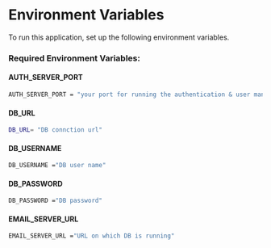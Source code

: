 # Environment Variables

To run this application, set up the following environment variables.

### Required Environment Variables:

#### AUTH_SERVER_PORT
```bash
AUTH_SERVER_PORT = "your port for running the authentication & user management server."
```

#### DB_URL
```bash
DB_URL= "DB connction url"
```

#### DB_USERNAME
```bash
DB_USERNAME ="DB user name"
```

#### DB_PASSWORD
```bash
DB_PASSWORD ="DB password"
```

#### EMAIL_SERVER_URL
```bash
EMAIL_SERVER_URL ="URL on which DB is running"